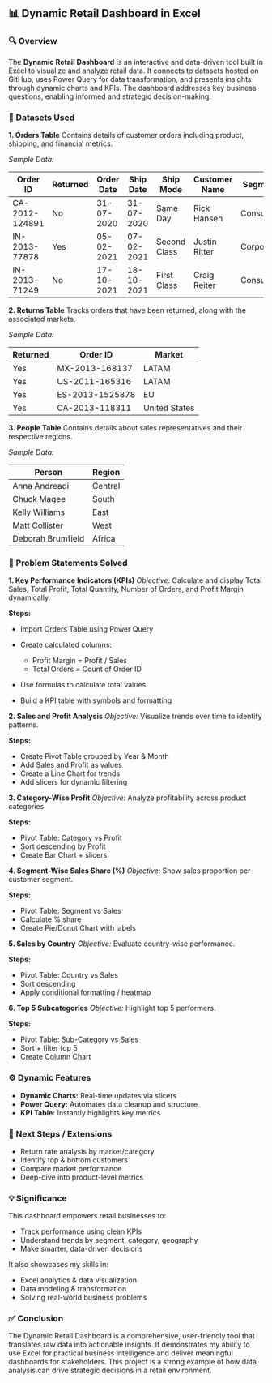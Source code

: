 ## 📊 Dynamic Retail Dashboard in Excel

### 🔍 Overview

The **Dynamic Retail Dashboard** is an interactive and data-driven tool built in Excel to visualize and analyze retail data. It connects to datasets hosted on GitHub, uses Power Query for data transformation, and presents insights through dynamic charts and KPIs. The dashboard addresses key business questions, enabling informed and strategic decision-making.

### 📁 Datasets Used

**1. Orders Table**
Contains details of customer orders including product, shipping, and financial metrics.

*Sample Data:*

| Order ID       | Returned | Order Date | Ship Date  | Ship Mode    | Customer Name | Segment   | Country       | Market | Sales   | Profit  | Discount |
| -------------- | -------- | ---------- | ---------- | ------------ | ------------- | --------- | ------------- | ------ | ------- | ------- | -------- |
| CA-2012-124891 | No       | 31-07-2020 | 31-07-2020 | Same Day     | Rick Hansen   | Consumer  | United States | US     | 2309.65 | 762.18  | 0        |
| IN-2013-77878  | Yes      | 05-02-2021 | 07-02-2021 | Second Class | Justin Ritter | Corporate | Australia     | APAC   | 3709.40 | -288.77 | 0.1      |
| IN-2013-71249  | No       | 17-10-2021 | 18-10-2021 | First Class  | Craig Reiter  | Consumer  | Australia     | APAC   | 5175.17 | 919.97  | 0.1      |

**2. Returns Table**
Tracks orders that have been returned, along with the associated markets.

*Sample Data:*

| Returned | Order ID        | Market        |
| -------- | --------------- | ------------- |
| Yes      | MX-2013-168137  | LATAM         |
| Yes      | US-2011-165316  | LATAM         |
| Yes      | ES-2013-1525878 | EU            |
| Yes      | CA-2013-118311  | United States |

**3. People Table**
Contains details about sales representatives and their respective regions.

*Sample Data:*

| Person            | Region  |
| ----------------- | ------- |
| Anna Andreadi     | Central |
| Chuck Magee       | South   |
| Kelly Williams    | East    |
| Matt Collister    | West    |
| Deborah Brumfield | Africa  |

### 📌 Problem Statements Solved

**1. Key Performance Indicators (KPIs)**
*Objective:* Calculate and display Total Sales, Total Profit, Total Quantity, Number of Orders, and Profit Margin dynamically.

**Steps:**

* Import Orders Table using Power Query
* Create calculated columns:

  * Profit Margin = Profit / Sales
  * Total Orders = Count of Order ID
* Use formulas to calculate total values
* Build a KPI table with symbols and formatting

**2. Sales and Profit Analysis**
*Objective:* Visualize trends over time to identify patterns.

**Steps:**

* Create Pivot Table grouped by Year & Month
* Add Sales and Profit as values
* Create a Line Chart for trends
* Add slicers for dynamic filtering

**3. Category-Wise Profit**
*Objective:* Analyze profitability across product categories.

**Steps:**

* Pivot Table: Category vs Profit
* Sort descending by Profit
* Create Bar Chart + slicers

**4. Segment-Wise Sales Share (%)**
*Objective:* Show sales proportion per customer segment.

**Steps:**

* Pivot Table: Segment vs Sales
* Calculate % share
* Create Pie/Donut Chart with labels

**5. Sales by Country**
*Objective:* Evaluate country-wise performance.

**Steps:**

* Pivot Table: Country vs Sales
* Sort descending
* Apply conditional formatting / heatmap

**6. Top 5 Subcategories**
*Objective:* Highlight top 5 performers.

**Steps:**

* Pivot Table: Sub-Category vs Sales
* Sort + filter top 5
* Create Column Chart

### ⚙️ Dynamic Features

* **Dynamic Charts:** Real-time updates via slicers
* **Power Query:** Automates data cleanup and structure
* **KPI Table:** Instantly highlights key metrics

### 🚀 Next Steps / Extensions

* Return rate analysis by market/category
* Identify top & bottom customers
* Compare market performance
* Deep-dive into product-level metrics

### 💡 Significance

This dashboard empowers retail businesses to:

* Track performance using clean KPIs
* Understand trends by segment, category, geography
* Make smarter, data-driven decisions

It also showcases my skills in:

* Excel analytics & data visualization
* Data modeling & transformation
* Solving real-world business problems

### ✅ Conclusion

The Dynamic Retail Dashboard is a comprehensive, user-friendly tool that translates raw data into actionable insights. It demonstrates my ability to use Excel for practical business intelligence and deliver meaningful dashboards for stakeholders. This project is a strong example of how data analysis can drive strategic decisions in a retail environment.


